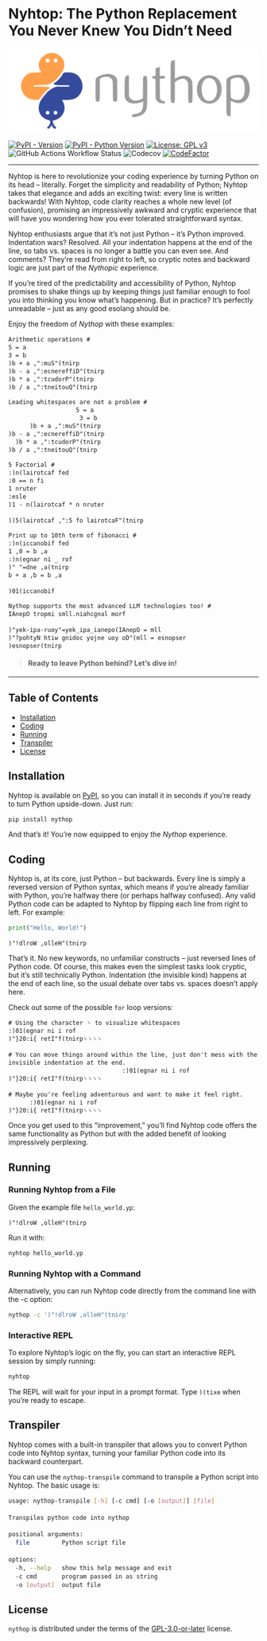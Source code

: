# Nyhtop: The Python Replacement You Never Knew You Didn’t Need

![Nythop Logo](https://raw.githubusercontent.com/luxedo/nythop/refs/heads/main/docs/assets/logo.svg)

[![PyPI - Version](https://img.shields.io/pypi/v/nythop.svg)](https://pypi.org/project/nythop)
[![PyPI - Python Version](https://img.shields.io/pypi/pyversions/nythop.svg)](https://pypi.org/project/nythop)
[![License: GPL v3](https://img.shields.io/badge/License-GPL_v3-blue.svg)](https://www.gnu.org/licenses/gpl-3.0.en.html)
![GitHub Actions Workflow Status](https://img.shields.io/github/actions/workflow/status/luxedo/nythop/publish.yml)
![Codecov](https://img.shields.io/codecov/c/github/luxedo/nythop)
[![CodeFactor](https://www.codefactor.io/repository/github/luxedo/nythop/badge)](https://www.codefactor.io/repository/github/luxedo/nythop)

---

Nyhtop is here to revolutionize your coding experience by turning Python on its head – literally.
Forget the simplicity and readability of Python; Nyhtop takes that elegance and adds an exciting
twist: every line is written backwards! With Nyhtop, code clarity reaches a whole new level (of
confusion), promising an impressively awkward and cryptic experience that will have you wondering
how you ever tolerated straightforward syntax.

Nyhtop enthusiasts argue that it’s not just Python – it’s Python improved. Indentation wars?
Resolved. All your indentation happens at the end of the line, so tabs vs. spaces is no longer a
battle you can even see. And comments? They’re read from right to left, so cryptic notes and
backward logic are just part of the _Nythopic_ experience.

If you’re tired of the predictability and accessibility of Python, Nyhtop promises to shake things
up by keeping things just familiar enough to fool you into thinking you know what’s happening. But
in practice? It’s perfectly unreadable – just as any good esolang should be.

Enjoy the freedom of _Nythop_ with these examples:

<!-- prettier-ignore-start -->
```
Arithmetic operations #
5 = a
3 = b
)b + a ,":muS"(tnirp
)b - a ,":ecnereffiD"(tnirp
)b * a ,":tcudorP"(tnirp
)b / a ,":tneitouQ"(tnirp
```

```
Leading whitespaces are not a problem #
                   5 = a
                    3 = b
      )b + a ,":muS"(tnirp
)b - a ,":ecnereffiD"(tnirp
  )b * a ,":tcudorP"(tnirp
)b / a ,":tneitouQ"(tnirp
```

```
5 Factorial #
:)n(lairotcaf fed
:0 == n fi    
1 nruter        
:esle    
)1 - n(lairotcaf * n nruter        

))5(lairotcaf ,":5 fo lairotcaF"(tnirp
```

```
Print up to 10th term of fibonacci #
:)n(iccanobif fed
1 ,0 = b ,a    
:)n(egnar ni _ rof    
)" "=dne ,a(tnirp        
b + a ,b = b ,a        

)01(iccanobif
```

```
Nythop supports the most advanced LLM technologies too! #
IAnepO tropmi smll.niahcgnal morf

)"yek-ipa-ruoy"=yek_ipa_ianepo(IAnepO = mll
)"?pohtyN htiw gnidoc yojne uoy oD"(mll = esnopser
)esnopser(tnirp
```
<!-- prettier-ignore-end -->

> #### Ready to leave Python behind? Let’s dive in!

---

## Table of Contents

- [Installation](#installation)
- [Coding](#coding)
- [Running](#running)
- [Transpiler](#transpiler)
- [License](#license)

## Installation

Nyhtop is available on [PyPI](https://pypi.org/project/nythop/), so you can install it in seconds
if you’re ready to turn Python upside-down. Just run:

```bash
pip install nythop
```

And that’s it! You’re now equipped to enjoy the _Nythop_ experience.

## Coding

Nyhtop is, at its core, just Python – but backwards. Every line is simply a reversed version of
Python syntax, which means if you’re already familiar with Python, you’re halfway there (or perhaps
halfway confused). Any valid Python code can be adapted to Nyhtop by flipping each line from right
to left. For example:

```python
print("Hello, World!")
```

```
)"!dlroW ,olleH"(tnirp
```

That’s it. No new keywords, no unfamiliar constructs – just reversed lines of Python code. Of
course, this makes even the simplest tasks look cryptic, but it’s still technically Python.
Indentation (the invisible kind) happens at the end of each line, so the usual debate over tabs
vs. spaces doesn’t apply here.

Check out some of the possible `for` loop versions:

```
# Using the character ␠ to visualize whitespaces
:)01(egnar ni i rof
)"}20:i{ retI"f(tnirp␠␠␠␠

# You can move things around within the line, just don't mess with the invisible indentation at the end.
                                :)01(egnar ni i rof
)"}20:i{ retI"f(tnirp␠␠␠␠

# Maybe you're feeling adventurous and want to make it feel right.
      :)01(egnar ni i rof
)"}20:i{ retI"f(tnirp␠␠␠␠
```

Once you get used to this “improvement,” you’ll find Nyhtop code offers the same functionality as
Python but with the added benefit of looking impressively perplexing.

## Running

### Running Nyhtop from a File

Given the example file `hello_world.yp`:

```
)"!dlroW ,olleH"(tnirp
```

Run it with:

```bash
nyhtop hello_world.yp
```

### Running Nyhtop with a Command

Alternatively, you can run Nyhtop code directly from the command line with the -c option:

```bash
nythop -c ')"!dlroW ,olleH"(tnirp'
```

### Interactive REPL

To explore Nyhtop’s logic on the fly, you can start an interactive REPL session by simply running:

```bash
nyhtop
```

The REPL will wait for your input in a prompt format. Type `)(tixe` when you’re ready to escape.

## Transpiler

Nyhtop comes with a built-in transpiler that allows you to convert Python code into Nyhtop syntax,
turning your familiar Python code into its backward counterpart.

You can use the `nythop-transpile` command to transpile a Python script into Nyhtop. The basic usage
is:

```bash
usage: nythop-transpile [-h] [-c cmd] [-o [output]] [file]

Transpiles python code into nythop

positional arguments:
  file         Python script file

options:
  -h, --help   show this help message and exit
  -c cmd       program passed in as string
  -o [output]  output file

```

## License

`nythop` is distributed under the terms of the [GPL-3.0-or-later](https://spdx.org/licenses/GPL-3.0-or-later.html) license.
